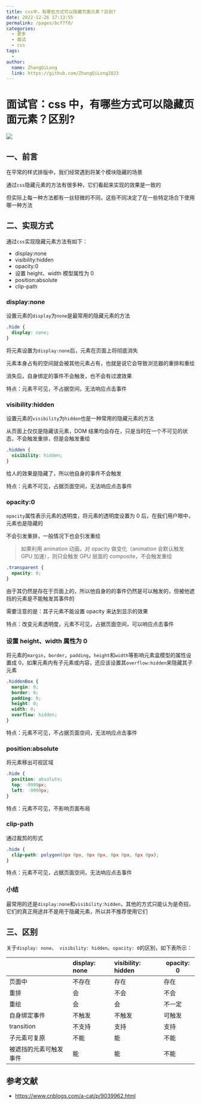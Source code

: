 ```yaml
---
title: css中，有哪些方式可以隐藏页面元素？区别?
date: 2022-12-26 17:13:55
permalink: /pages/bcf7f0/
categories:
  - 更多
  - 面试
  - css
tags:
  -
author:
  name: ZhangQiLong
  link: https://github.com/ZhangQiLong2023
---
```


# 面试官：css 中，有哪些方式可以隐藏页面元素？区别?

![](https://static.vue-js.com/ccf96f50-929a-11eb-ab90-d9ae814b240d.png)

## 一、前言

在平常的样式排版中，我们经常遇到将某个模块隐藏的场景

通过`css`隐藏元素的方法有很多种，它们看起来实现的效果是一致的

但实际上每一种方法都有一丝轻微的不同，这些不同决定了在一些特定场合下使用哪一种方法

## 二、实现方式

通过`css`实现隐藏元素方法有如下：

- display:none
- visibility:hidden
- opacity:0
- 设置 height、width 模型属性为 0
- position:absolute
- clip-path

### display:none

设置元素的`display`为`none`是最常用的隐藏元素的方法

```css
.hide {
  display: none;
}
```

将元素设置为`display:none`后，元素在页面上将彻底消失

元素本身占有的空间就会被其他元素占有，也就是说它会导致浏览器的重排和重绘

消失后，自身绑定的事件不会触发，也不会有过渡效果

特点：元素不可见，不占据空间，无法响应点击事件

### visibility:hidden

设置元素的`visibility`为`hidden`也是一种常用的隐藏元素的方法

从页面上仅仅是隐藏该元素，DOM 结果均会存在，只是当时在一个不可见的状态，不会触发重排，但是会触发重绘

```css
.hidden {
  visibility: hidden;
}
```

给人的效果是隐藏了，所以他自身的事件不会触发

特点：元素不可见，占据页面空间，无法响应点击事件

### opacity:0

`opacity`属性表示元素的透明度，将元素的透明度设置为 0 后，在我们用户眼中，元素也是隐藏的

不会引发重排，一般情况下也会引发重绘

> 如果利用 animation 动画，对 opacity 做变化（animation 会默认触发 GPU 加速），则只会触发 GPU 层面的 composite，不会触发重绘

```css
.transparent {
  opacity: 0;
}
```

由于其仍然是存在于页面上的，所以他自身的的事件仍然是可以触发的，但被他遮挡的元素是不能触发其事件的

需要注意的是：其子元素不能设置 opacity 来达到显示的效果

特点：改变元素透明度，元素不可见，占据页面空间，可以响应点击事件

### 设置 height、width 属性为 0

将元素的`margin`，`border`，`padding`，`height`和`width`等影响元素盒模型的属性设置成 0，如果元素内有子元素或内容，还应该设置其`overflow:hidden`来隐藏其子元素

```css
.hiddenBox {
  margin: 0;
  border: 0;
  padding: 0;
  height: 0;
  width: 0;
  overflow: hidden;
}
```

特点：元素不可见，不占据页面空间，无法响应点击事件

### position:absolute

将元素移出可视区域

```css
.hide {
  position: absolute;
  top: -9999px;
  left: -9999px;
}
```

特点：元素不可见，不影响页面布局

### clip-path

通过裁剪的形式

```css
.hide {
  clip-path: polygon(0px 0px, 0px 0px, 0px 0px, 0px 0px);
}
```

特点：元素不可见，占据页面空间，无法响应点击事件

### 小结

最常用的还是`display:none`和`visibility:hidden`，其他的方式只能认为是奇招，它们的真正用途并不是用于隐藏元素，所以并不推荐使用它们

## 三、区别

关于`display: none`、` visibility: hidden`、`opacity: 0`的区别，如下表所示：

|                        | display: none | visibility: hidden | opacity: 0 |
| :--------------------- | :------------ | :----------------- | ---------- |
| 页面中                 | 不存在        | 存在               | 存在       |
| 重排                   | 会            | 不会               | 不会       |
| 重绘                   | 会            | 会                 | 不一定     |
| 自身绑定事件           | 不触发        | 不触发             | 可触发     |
| transition             | 不支持        | 支持               | 支持       |
| 子元素可复原           | 不能          | 能                 | 不能       |
| 被遮挡的元素可触发事件 | 能            | 能                 | 不能       |

## 参考文献

- https://www.cnblogs.com/a-cat/p/9039962.html
